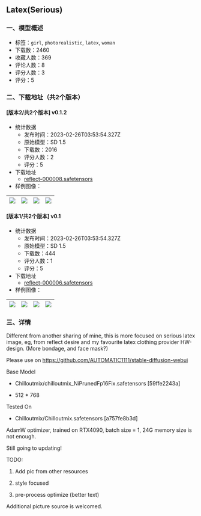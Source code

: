 ## Latex(Serious)
### 一、模型概述

- 标签：`girl`, `photorealistic`, `latex`, `woman`
- 下载数：2460
- 收藏人数：369
- 评论人数：8
- 评分人数：3
- 评分：5

### 二、下载地址（共2个版本）

#### [版本2/共2个版本] v0.1.2

- 统计数据
  - 发布时间：2023-02-26T03:53:54.327Z
  - 原始模型：SD 1.5
  - 下载数：2016
  - 评分人数：2
  - 评分：5
- 下载地址
  - [reflect-000008.safetensors](https://civitai.com/api/download/models/15481)
- 样例图像：

| <img src="https://image.civitai.com/xG1nkqKTMzGDvpLrqFT7WA/dd3cf1f6-3170-42dc-12a1-7afc5e1b1400/width=450/154299.jpeg" /> | <img src="https://image.civitai.com/xG1nkqKTMzGDvpLrqFT7WA/4bdc5cad-c0fa-442d-0fa2-8f396bd38600/width=450/154298.jpeg" /> | <img src="https://image.civitai.com/xG1nkqKTMzGDvpLrqFT7WA/c93807ff-3981-4614-2302-b84c4886f700/width=450/154297.jpeg" /> | <img src="https://image.civitai.com/xG1nkqKTMzGDvpLrqFT7WA/0391472a-bd71-471d-7bdc-24da20283d00/width=450/154296.jpeg" /> |
| ---- | ---- | ---- | ---- |

#### [版本1/共2个版本] v0.1

- 统计数据
  - 发布时间：2023-02-26T03:53:54.327Z
  - 原始模型：SD 1.5
  - 下载数：444
  - 评分人数：1
  - 评分：5
- 下载地址
  - [reflect-000006.safetensors](https://civitai.com/api/download/models/15293)
- 样例图像：

| <img src="https://image.civitai.com/xG1nkqKTMzGDvpLrqFT7WA/8b812434-d60c-44af-3e05-d01fa0c2dd00/width=450/151224.jpeg" /> | <img src="https://image.civitai.com/xG1nkqKTMzGDvpLrqFT7WA/5faea63a-6a41-4a40-52ab-852706f01600/width=450/151238.jpeg" /> | <img src="https://image.civitai.com/xG1nkqKTMzGDvpLrqFT7WA/4e3437d5-150b-4b1b-37d2-7f9cc6d4d000/width=450/151237.jpeg" /> | <img src="https://image.civitai.com/xG1nkqKTMzGDvpLrqFT7WA/03f71b40-f9b8-4187-a53e-b801fc41f100/width=450/151236.jpeg" /> |
| ---- | ---- | ---- | ---- |


### 三、详情
<p>Different from another sharing of mine, this is more focused on serious latex image, eg, from reflect desire and my favourite latex clothing provider HW-design. (More bondage, and face mask?)</p><p>Please use on <a target="_blank" rel="ugc" href="https://github.com/AUTOMATIC1111/stable-diffusion-webui">https://github.com/AUTOMATIC1111/stable-diffusion-webui</a></p><p>Base Model</p><ul><li><p>Chilloutmix/chilloutmix_NiPrunedFp16Fix.safetensors [59ffe2243a]</p></li><li><p>512 * 768</p></li></ul><p>Tested On</p><ul><li><p>Chilloutmix/Chilloutmix.safetensors [a757fe8b3d]</p></li></ul><p>AdamW optimizer, trained on RTX4090, batch size = 1, 24G memory size is not enough.</p><p>Still going to updating!</p><p></p><p>TODO:</p><ol><li><p>Add pic from other resources</p></li><li><p>style focused</p></li><li><p>pre-process optimize (better text)</p></li></ol><p></p><p>Additional picture source is welcomed.</p>